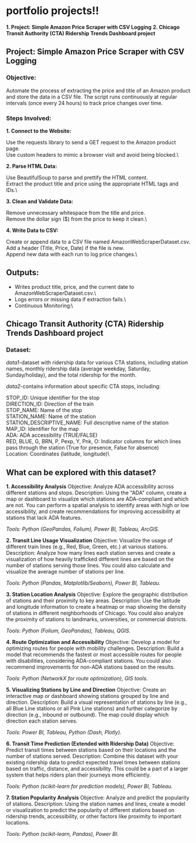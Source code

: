 # portfolio projects!!
**1. Project: Simple Amazon Price Scraper with CSV Logging**
**2. Chicago Transit Authority (CTA) Ridership Trends Dashboard project**



## Project: Simple Amazon Price Scraper with CSV Logging
### Objective:
Automate the process of extracting the price and title of an Amazon product and store the data in a CSV file. The script runs continuously at regular intervals (once every 24 hours) to track price changes over time.

### Steps Involved:
**1. Connect to the Website:**

Use the requests library to send a GET request to the Amazon product page.\
Use custom headers to mimic a browser visit and avoid being blocked.\

**2. Parse HTML Data:**

Use BeautifulSoup to parse and prettify the HTML content.\
Extract the product title and price using the appropriate HTML tags and IDs.\

**3. Clean and Validate Data:**

Remove unnecessary whitespace from the title and price.\
Remove the dollar sign ($) from the price to keep it clean.\

**4. Write Data to CSV:**

Create or append data to a CSV file named AmazonWebScraperDataset.csv.\
Add a header (Title, Price, Date) if the file is new.\
Append new data with each run to log price changes.\



## Outputs:
- Writes product title, price, and the current date to AmazonWebScraperDataset.csv.\
- Logs errors or missing data if extraction fails.\
- Continuous Monitoring:\



## Chicago Transit Authority (CTA) Ridership Trends Dashboard project
### Dataset:

*data1*-dataset with ridership data for various CTA stations, including station names, monthly ridership data (average weekday, Saturday, Sunday/holiday), and the total ridership for the month. 

*data2*-contains information about specific CTA stops, including:

STOP_ID: Unique identifier for the stop\
DIRECTION_ID: Direction of the train\
STOP_NAME: Name of the stop\
STATION_NAME: Name of the station\
STATION_DESCRIPTIVE_NAME: Full descriptive name of the station\
MAP_ID: Identifier for the map\
ADA: ADA accessibility (TRUE/FALSE)\
RED, BLUE, G, BRN, P, Pexp, Y, Pnk, O: Indicator columns for which lines pass through the station (True for presence, False for absence)\
Location: Coordinates (latitude, longitude)\

## What can be explored with this dataset?
**1. Accessibility Analysis**
Objective: Analyze ADA accessibility across different stations and stops.
Description: Using the "ADA" column, create a map or dashboard to visualize which stations are ADA-compliant and which are not. You can perform a spatial analysis to identify areas with high or low accessibility, and create recommendations for improving accessibility at stations that lack ADA features.

*Tools: Python (GeoPandas, Folium), Power BI, Tableau, ArcGIS.*

**2. Transit Line Usage Visualization**
Objective: Visualize the usage of different train lines (e.g., Red, Blue, Green, etc.) at various stations.
Description: Analyze how many lines each station serves and create a visualization of how heavily trafficked different lines are based on the number of stations serving those lines. You could also calculate and visualize the average number of stations per line.

*Tools: Python (Pandas, Matplotlib/Seaborn), Power BI, Tableau.*

**3. Station Location Analysis**
Objective: Explore the geographic distribution of stations and their proximity to key areas.
Description: Use the latitude and longitude information to create a heatmap or map showing the density of stations in different neighborhoods of Chicago. You could also analyze the proximity of stations to landmarks, universities, or commercial districts.

*Tools: Python (Folium, GeoPandas), Tableau, QGIS.*

**4. Route Optimization and Accessibility**
Objective: Develop a model for optimizing routes for people with mobility challenges.
Description: Build a model that recommends the fastest or most accessible routes for people with disabilities, considering ADA-compliant stations. You could also recommend improvements for non-ADA stations based on the results.

*Tools: Python (NetworkX for route optimization), GIS tools.*

**5. Visualizing Stations by Line and Direction**
Objective: Create an interactive map or dashboard showing stations grouped by line and direction.
Description: Build a visual representation of stations by line (e.g., all Blue Line stations or all Pink Line stations) and further categorize by direction (e.g., inbound or outbound). The map could display which direction each station serves.

*Tools: Power BI, Tableau, Python (Dash, Plotly).*

**6. Transit Time Prediction (Extended with Ridership Data)**
Objective: Predict transit times between stations based on their locations and the number of stations served.
Description: Combine this dataset with your existing ridership data to predict expected travel times between stations based on traffic, distance, and accessibility. This could be a part of a larger system that helps riders plan their journeys more efficiently.

*Tools: Python (scikit-learn for prediction models), Power BI, Tableau.*

**7. Station Popularity Analysis**
Objective: Analyze and predict the popularity of stations.
Description: Using the station names and lines, create a model or visualization to predict the popularity of different stations based on ridership trends, accessibility, or other factors like proximity to important locations.

*Tools: Python (scikit-learn, Pandas), Power BI.*
